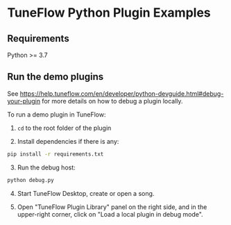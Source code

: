 # TuneFlow Python Plugin Examples

## Requirements

Python >= 3.7

## Run the demo plugins

See https://help.tuneflow.com/en/developer/python-devguide.html#debug-your-plugin for more details on how to debug a plugin locally.

To run a demo plugin in TuneFlow:

1. `cd` to the root folder of the plugin

2. Install dependencies if there is any:

```bash
pip install -r requirements.txt
```

3. Run the debug host:

```bash
python debug.py
```

4. Start TuneFlow Desktop, create or open a song.

5. Open "TuneFlow Plugin Library" panel on the right side, and in the upper-right corner, click on "Load a local plugin in debug mode".

